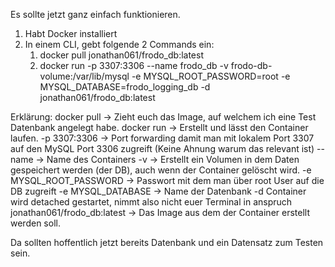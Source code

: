Es sollte jetzt ganz einfach funktionieren.

1. Habt Docker installiert
2. In einem CLI, gebt folgende 2 Commands ein:
   1. docker pull jonathan061/frodo_db:latest
   2. docker run -p 3307:3306 --name frodo_db -v frodo-db-volume:/var/lib/mysql -e MYSQL_ROOT_PASSWORD=root -e MYSQL_DATABASE=frodo_logging_db -d jonathan061/frodo_db:latest

Erklärung:
docker pull -> Zieht euch das Image, auf welchem ich eine Test Datenbank angelegt habe.
docker run -> Erstellt und lässt den Container laufen.
-p 3307:3306 -> Port forwarding damit man mit lokalem Port 3307 auf den MySQL Port 3306 zugreift (Keine Ahnung warum das relevant ist)
--name -> Name des Containers
-v -> Erstellt ein Volumen in dem Daten gespeichert werden (der DB), auch wenn der Container gelöscht wird.
-e MYSQL_ROOT_PASSWORD -> Passwort mit dem man über root User auf die DB zugreift
-e MYSQL_DATABASE -> Name der Datenbank
-d Container wird detached gestartet, nimmt also nicht euer Terminal in anspruch
jonathan061/frodo_db:latest -> Das Image aus dem der Container erstellt werden soll.

Da sollten hoffentlich jetzt bereits Datenbank und ein Datensatz zum Testen sein.